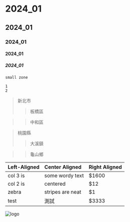 # 2024_01
## 2024_01
### 2024_01
#### 2024_01
##### 2024_01
`small zone`
```big zone
1
2
```
>新北市
>>板橋區

>>中和區

>桃園縣
>>大溪鎮

>>龜山鄉


|Left-Aligned	|Center Aligned	|Right Aligned
|:----------- |:------------- |:------- |
|col 3 is	    |some wordy text	  |$1600
|col 2 is	    |centered	          |$12
|zebra        |stripes	are neat	|$1
|test	        |測試	              |$3333


![logo](https://github.com/user-attachments/assets/873936f0-233a-48a1-9c3c-700a08a1a657)
